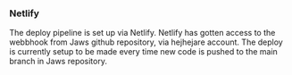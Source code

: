 ### Netlify
The deploy pipeline is set up via Netlify. Netlify has gotten access to the webbhook from Jaws github repository, via hejhejare account. The deploy is currently setup to be made every time new code is pushed to the main branch in Jaws repository.
